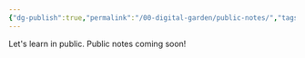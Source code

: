 ```yaml
---
{"dg-publish":true,"permalink":"/00-digital-garden/public-notes/","tags":["gardenEntry"]}
---
```


Let's learn in public. Public notes coming soon!